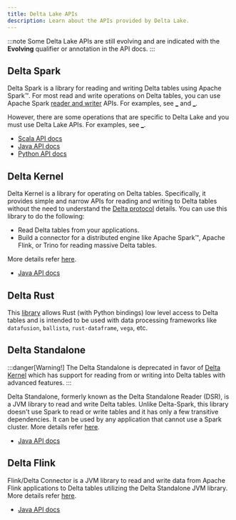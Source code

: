 ```yaml
---
title: Delta Lake APIs
description: Learn about the APIs provided by Delta Lake.
---
```


:::note
Some Delta Lake APIs are still evolving and are indicated with the **Evolving** qualifier or annotation in the API docs.
:::

## Delta Spark

Delta Spark is a library for reading and writing Delta tables using Apache Spark™. For most read and write operations on Delta tables, you can use Apache Spark [reader and writer](/spark/latest/dataframes-datasets/index.md) APIs. For examples, see [\_](delta-batch.md) and [\_](delta-streaming.md).

However, there are some operations that are specific to Delta Lake and you must use Delta Lake APIs. For examples, see [\_](delta-utility.md).

- [Scala API docs](api/scala/spark/io/delta/tables/index.html)
- [Java API docs](api/java/spark/index.html)
- [Python API docs](api/python/spark/index.html)

## Delta Kernel

Delta Kernel is a library for operating on Delta tables. Specifically, it provides simple and narrow APIs for reading and writing to Delta tables without the need to understand the [Delta protocol](https://github.com/delta-io/delta/blob/master/PROTOCOL.md) details. You can use this library to do the following:

- Read Delta tables from your applications.
- Build a connector for a distributed engine like Apache Spark™, Apache Flink, or Trino for reading massive Delta tables.

More details refer [here](https://github.com/delta-io/delta/blob/branch-3.0/kernel/USER_GUIDE.md).

- [Java API docs](api/java/kernel/index.html)

## Delta Rust

This [library](https://docs.rs/deltalake/latest/deltalake/) allows Rust (with Python bindings) low level access to Delta tables and is intended to be used with data processing frameworks like `datafusion`, `ballista`, `rust-dataframe`, `vega`, etc.

## Delta Standalone

:::danger[Warning!]
The Delta Standalone is deprecated in favor of [Delta Kernel](delta-kernel.md) which has support for reading from or writing into Delta tables with advanced features.
:::

Delta Standalone, formerly known as the Delta Standalone Reader (DSR), is a JVM library to read and write Delta tables. Unlike Delta-Spark, this library doesn't use Spark to read or write tables and it has only a few transitive dependencies. It can be used by any application that cannot use a Spark cluster. More details refer [here](https://github.com/delta-io/delta/blob/master/connectors/README.md).

- [Java API docs](api/java/standalone/index.html)

## Delta Flink

Flink/Delta Connector is a JVM library to read and write data from Apache Flink applications to Delta tables utilizing the Delta Standalone JVM library. More details refer [here](https://github.com/delta-io/delta/blob/master/connectors/flink/README.md).

- [Java API docs](api/java/flink/index.html)
